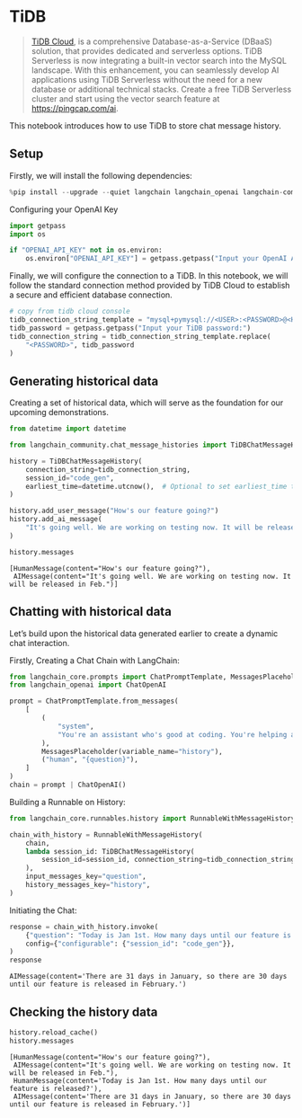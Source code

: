 # TiDB

> [TiDB Cloud](https://www.pingcap.com/tidb-serverless/), is a comprehensive Database-as-a-Service (DBaaS) solution, that provides dedicated and serverless options. TiDB Serverless is now integrating a built-in vector search into the MySQL landscape. With this enhancement, you can seamlessly develop AI applications using TiDB Serverless without the need for a new database or additional technical stacks. Create a free TiDB Serverless cluster and start using the vector search feature at https://pingcap.com/ai.

This notebook introduces how to use TiDB to store chat message history. 

## Setup

Firstly, we will install the following dependencies:


```python
%pip install --upgrade --quiet langchain langchain_openai langchain-community
```

Configuring your OpenAI Key


```python
import getpass
import os

if "OPENAI_API_KEY" not in os.environ:
    os.environ["OPENAI_API_KEY"] = getpass.getpass("Input your OpenAI API key:")
```

Finally, we will configure the connection to a TiDB. In this notebook, we will follow the standard connection method provided by TiDB Cloud to establish a secure and efficient database connection.


```python
# copy from tidb cloud console
tidb_connection_string_template = "mysql+pymysql://<USER>:<PASSWORD>@<HOST>:4000/<DB>?ssl_ca=/etc/ssl/cert.pem&ssl_verify_cert=true&ssl_verify_identity=true"
tidb_password = getpass.getpass("Input your TiDB password:")
tidb_connection_string = tidb_connection_string_template.replace(
    "<PASSWORD>", tidb_password
)
```

## Generating historical data

Creating a set of historical data, which will serve as the foundation for our upcoming demonstrations.


```python
from datetime import datetime

from langchain_community.chat_message_histories import TiDBChatMessageHistory

history = TiDBChatMessageHistory(
    connection_string=tidb_connection_string,
    session_id="code_gen",
    earliest_time=datetime.utcnow(),  # Optional to set earliest_time to load messages after this time point.
)

history.add_user_message("How's our feature going?")
history.add_ai_message(
    "It's going well. We are working on testing now. It will be released in Feb."
)
```


```python
history.messages
```



```output
[HumanMessage(content="How's our feature going?"),
 AIMessage(content="It's going well. We are working on testing now. It will be released in Feb.")]
```


## Chatting with historical data

Let’s build upon the historical data generated earlier to create a dynamic chat interaction.  

Firstly, Creating a Chat Chain with LangChain:


```python
from langchain_core.prompts import ChatPromptTemplate, MessagesPlaceholder
from langchain_openai import ChatOpenAI

prompt = ChatPromptTemplate.from_messages(
    [
        (
            "system",
            "You're an assistant who's good at coding. You're helping a startup build",
        ),
        MessagesPlaceholder(variable_name="history"),
        ("human", "{question}"),
    ]
)
chain = prompt | ChatOpenAI()
```

Building a Runnable on History:


```python
from langchain_core.runnables.history import RunnableWithMessageHistory

chain_with_history = RunnableWithMessageHistory(
    chain,
    lambda session_id: TiDBChatMessageHistory(
        session_id=session_id, connection_string=tidb_connection_string
    ),
    input_messages_key="question",
    history_messages_key="history",
)
```

Initiating the Chat:


```python
response = chain_with_history.invoke(
    {"question": "Today is Jan 1st. How many days until our feature is released?"},
    config={"configurable": {"session_id": "code_gen"}},
)
response
```



```output
AIMessage(content='There are 31 days in January, so there are 30 days until our feature is released in February.')
```


## Checking the history data


```python
history.reload_cache()
history.messages
```



```output
[HumanMessage(content="How's our feature going?"),
 AIMessage(content="It's going well. We are working on testing now. It will be released in Feb."),
 HumanMessage(content='Today is Jan 1st. How many days until our feature is released?'),
 AIMessage(content='There are 31 days in January, so there are 30 days until our feature is released in February.')]
```
